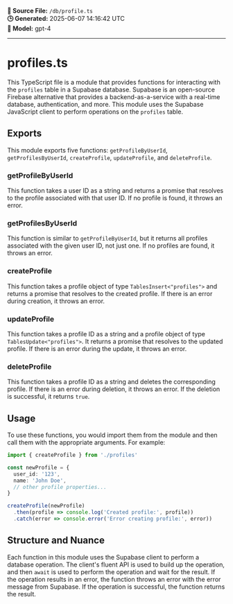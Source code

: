 **📄 Source File:** `/db/profile.ts`  
**🕒 Generated:** 2025-06-07 14:16:42 UTC  
**🤖 Model:** gpt-4

---

# profiles.ts

This TypeScript file is a module that provides functions for interacting with the `profiles` table in a Supabase database. Supabase is an open-source Firebase alternative that provides a backend-as-a-service with a real-time database, authentication, and more. This module uses the Supabase JavaScript client to perform operations on the `profiles` table.

## Exports

This module exports five functions: `getProfileByUserId`, `getProfilesByUserId`, `createProfile`, `updateProfile`, and `deleteProfile`.

### getProfileByUserId

This function takes a user ID as a string and returns a promise that resolves to the profile associated with that user ID. If no profile is found, it throws an error.

### getProfilesByUserId

This function is similar to `getProfileByUserId`, but it returns all profiles associated with the given user ID, not just one. If no profiles are found, it throws an error.

### createProfile

This function takes a profile object of type `TablesInsert<"profiles">` and returns a promise that resolves to the created profile. If there is an error during creation, it throws an error.

### updateProfile

This function takes a profile ID as a string and a profile object of type `TablesUpdate<"profiles">`. It returns a promise that resolves to the updated profile. If there is an error during the update, it throws an error.

### deleteProfile

This function takes a profile ID as a string and deletes the corresponding profile. If there is an error during deletion, it throws an error. If the deletion is successful, it returns `true`.

## Usage

To use these functions, you would import them from the module and then call them with the appropriate arguments. For example:

```typescript
import { createProfile } from './profiles'

const newProfile = {
  user_id: '123',
  name: 'John Doe',
  // other profile properties...
}

createProfile(newProfile)
  .then(profile => console.log('Created profile:', profile))
  .catch(error => console.error('Error creating profile:', error))
```

## Structure and Nuance

Each function in this module uses the Supabase client to perform a database operation. The client's fluent API is used to build up the operation, and then `await` is used to perform the operation and wait for the result. If the operation results in an error, the function throws an error with the error message from Supabase. If the operation is successful, the function returns the result.